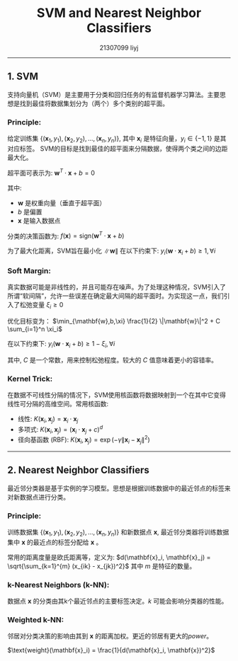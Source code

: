<div align="center">

# SVM and Nearest Neighbor Classifiers
21307099 liyj

</div>

---

## 1. SVM

支持向量机（SVM）是主要用于分类和回归任务的有监督机器学习算法。主要思想是找到最佳将数据集划分为（两个）多个类别的超平面。

### Principle:

给定训练集 $\{(\mathbf{x}_1, y_1), (\mathbf{x}_2, y_2), \ldots, (\mathbf{x}_n, y_n)\}$, 其中 $\mathbf{x}_i$ 是特征向量，$y_i \in \{-1, 1\}$ 是其对应标签。 SVM的目标是找到最佳的超平面来分隔数据，使得两个类之间的边距最大化。

超平面可表示为:
$\mathbf{w}^T \cdot \mathbf{x} + b = 0$

其中:
- $\mathbf{w}$ 是权重向量（垂直于超平面）
- $b$ 是偏置
- $\mathbf{x}$ 是输入数据点

分类的决策函数为:
$f(\mathbf{x}) = \text{sign}(\mathbf{w}^T \cdot \mathbf{x} + b)$

为了最大化距离，SVM旨在最小化 $\|\mathbf{w}\|$
在以下约束下:
$y_i(\mathbf{w} \cdot \mathbf{x}_i + b) \geq 1, \forall i$

### Soft Margin:

真实数据可能是非线性的，并且可能存在噪声。为了处理这种情况，SVM引入了所谓“软间隔”，允许一些误差在确定最大间隔的超平面时。为实现这一点，我们引入了松弛变量 $\xi_i \geq 0$

优化目标变为：
$\min_{\mathbf{w},b,\xi} \frac{1}{2} \|\mathbf{w}\|^2 + C \sum_{i=1}^n \xi_i$

在以下约束下:
$y_i(\mathbf{w} \cdot \mathbf{x}_i + b) \geq 1 - \xi_i, \forall i$

其中, $C$ 是一个常数，用来控制松弛程度。较大的 $C$ 值意味着更小的容错率。

### Kernel Trick:
在数据不可线性分隔的情况下，SVM使用核函数将数据映射到一个在其中它变得线性可分隔的高维空间。常用核函数:
- 线性: $K(\mathbf{x}_i, \mathbf{x}_j) = \mathbf{x}_i \cdot \mathbf{x}_j$
- 多项式: $K(\mathbf{x}_i, \mathbf{x}_j) = (\mathbf{x}_i \cdot \mathbf{x}_j + c)^d$
- 径向基函数 (RBF): $K(\mathbf{x}_i, \mathbf{x}_j) = \exp(-\gamma \|\mathbf{x}_i - \mathbf{x}_j\|^2)$

---

## 2. Nearest Neighbor Classifiers

最近邻分类器是基于实例的学习模型。思想是根据训练数据中的最近邻点的标签来对新数据点进行分类。

### Principle:

训练数据集 $\{(\mathbf{x}_1, y_1), (\mathbf{x}_2, y_2), \ldots, (\mathbf{x}_n, y_n)\}$ 和新数据点 $\mathbf{x}$, 最近邻分类器将训练数据集中 $\mathbf{x}$ 的最近点的标签分配给 $\mathbf{x}$ 。

常用的距离度量是欧氏距离等，定义为:
$d(\mathbf{x}_i, \mathbf{x}_j) = \sqrt{\sum_{k=1}^{m} (x_{ik} - x_{jk})^2}$
其中 $m$ 是特征的数量。

###  k-Nearest Neighbors (k-NN):

数据点 $\mathbf{x}$ 的分类由其k个最近邻点的主要标签决定。$k$ 可能会影响分类器的性能。

### Weighted k-NN:

邻居对分类决策的影响由其到 $\mathbf{x}$ 的距离加权。更近的邻居有更大的$power$。

$\text{weight}(\mathbf{x}_i) = \frac{1}{d(\mathbf{x}_i, \mathbf{x})^2}$
